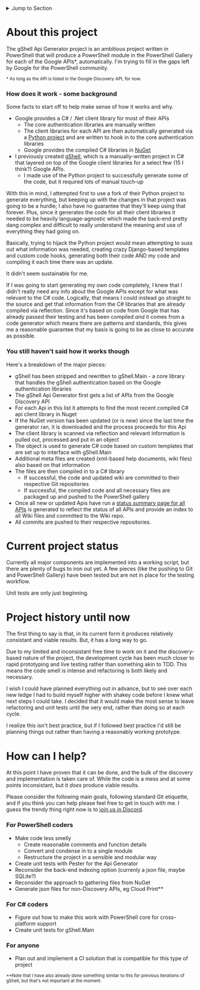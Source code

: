 <details>
  <summary>Jump to Section</summary>

* [About This Project](#about)
  * [Some Background](#about-background)
  * [How It Works](#about-how-it-works)
* [Current Project Status](#status)
* [Project History](#history)
* [How Can I Help?](#help)
  * [In PowerShell](#help-powershell)
  * [In C#](#help-csharp)
  * [Other](#help-other)
  
</details>

# <a name="about"></a>About this project
The gShell Api Generator project is an ambitious project written in PowerShell that will produce a PowerShell module in the PowerShell Gallery for each of the Google APIs*, automatically. I'm trying to fill in the gaps left by Google for the PowerShell community.

<sub>* As long as the API is listed in the Google Discovery API, for now.</sub>

### <a name="about-background"></a>How does it work - some background
Some facts to start off to help make sense of how it works and why.

* Google provides a C# / .Net client library for most of their APIs
  * The core authentication libraries are manually written
  * The client libraries for each API are then automatically generated via a [Python project](https://github.com/google/apis-client-generator) and are written to hook in to the core authentication libraries
  * Google provides the compiled C# libraries in [NuGet](https://www.nuget.org/profiles/google-apis-packages)
* I previously created [gShell](https://github.com/squid808/gShell), which is a manually-written project in C# that layered on top of the Google client libraries for a select few (15 I think?) Google APIs.
  * I made use of the Python project to successfully generate some of the code, but it required lots of manual touch-up

With this in mind, I attempted first to use a fork of their Python project to generate everything, but keeping up with the changes in that project was going to be a hurdle; I also have no guarantee that they'll keep using that forever. Plus, since it generates the code for all their client libraries it needed to be heavily language-agnostic which made the back-end pretty dang complex and difficult to really understand the meaning and use of everything they had going on.

Basically, trying to hijack the Python project would mean attempting to suss out what information was needed, creating crazy Django-based templates and custom code hooks, generating both their code AND my code and compiling it each time there was an update.

It didn't seem sustainable for me.

If I was going to start generating my own code completely, I knew that I didn't really need any info about the Google APIs except for what was relevant to the C# code. Logically, that means I could instead go straight to the source and get that information from the C# libraries that are already compiled via reflection. Since it's based on code from Google that has already passed their testing and has been compiled *and* it comes from a code generator which means there are patterns and standards, this gives me a reasonable guarantee that my basis is going to be as close to accurate as possible.

### <a name="about-how-it-works"></a>You still haven't said how it works though
Here's a breakdown of the major pieces:

* gShell has been stripped and rewritten to gShell.Main - a core library that handles the gShell authentication based on the Google authentication libraries
* The gShell Api Generator first gets a list of APIs from the Google Discovery API
* For each Api in this list it attempts to find the most recent compiled C# api client library in Nuget
* If the NuGet version has been updated (or is new) since the last time the generator ran, it is downloaded and the process proceeds for this Api
* The client library is scanned via reflection and relevant information is pulled out, processed and put in an object
* The object is used to generate C# code based on custom templates that are set up to interface with gShell.Main
* Additional meta files are created (xml-based help documents, wiki files) also based on that information
* The files are then compiled in to a C# library
  * If successful, the code and updated wiki are committed to their respective Git repositories
  * If successful, the compiled code and all necessary files are packaged up and pushed to the PowerShell gallery
* Once all new or updated Apis have run a [status summary page for all APIs](https://github.com/squid808/GshellAutomationTest/wiki/ModulesIndex) is generated to reflect the status of all APIs and provide an index to all Wiki files and committed to the Wiki repo.
* All commits are pushed to their respective repositories.

# <a name="status"></a>Current project status
Currently all major components are implemented into a working script, but there are plenty of bugs to iron out yet. A few pieces (like the pushing to Git and PowerShell Gallery) have been tested but are not in place for the testing workflow.

Unit tests are only just beginning.

# <a name="history"></a>Project history until now
The first thing to say is that, in its current form it produces relatively consistant and viable results. But, it has a long way to go.

Due to my limited and inconsistant free time to work on it and the discovery-based nature of the project, the development cycle has been much closer to rapid prototyping and live testing rather than something akin to TDD. This means the code smell is intense and refactoring is both likely and necessary.

I wish I could have planned everything out in advance, but to see over each new ledge I had to build myself higher with shakey code before I knew what next steps I could take. I decided that it would make the most sense to leave refactoring and unit tests until the very end, rather than doing so at each cycle.

I realize this isn't best practice, but if I followed best practice I'd still be planning things out rather than having a reasonably working prototype.

# <a name="help"></a>How can I help?
At this point I have proven that it can be done, and the bulk of the discovery and implementation is taken care of. While the code is a mess and at some points inconsistant, but it *does* produce viable results.

Please consider the following main goals, following standard Git etiquette, and if you think you can help please feel free to get in touch with me. I guess the trendy thing right now is to [join us in Discord](https://discord.gg/EbvD7Nq).

### <a name="help-powershell"></a>For PowerShell coders
* Make code less smelly
  * Create reasonable comments and function details
  * Convert and condense in to a single module
  * Restructure the project in a sensible and modular way
* Create unit tests with Pester for the Api Generator
* Reconsider the back-end indexing option (currenly a json file, maybe SQLite?)
* Reconsider the approach to gathering files from NuGet
* Generate json files for non-Discovery APIs, eg Cloud Print**

### <a name="help-csharp"></a>For C# coders
* Figure out how to make this work with PowerShell core for cross-platform support
* Create unit tests for gShell.Main

### <a name="help-other"></a>For anyone
* Plan out and implement a CI solution that is compatible for this type of project

<sub>**Note that I have also already done something similar to this for previous iterations of gShell, but that's not important at the moment.</sub>